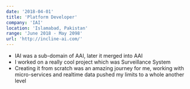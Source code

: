 ```yaml
---
date: '2018-04-01'
title: 'Platform Developer'
company: 'IAI'
location: 'Islamabad, Pakistan'
range: 'June 2018 - May 2098'
url: 'http://incline-ai.com/'
---
```


- IAI was a sub-domain of AAI, later it merged into AAI
- I worked on a really cool project which was Surveillance System
- Creating it from scratch was an amazing journey for me, working with micro-services and realtime data pushed my limits to a whole another level
